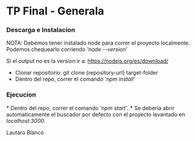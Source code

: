 <h1>TP Final - Generala</h1>

<h3>Descarga e Instalacion</h3>
NOTA: Debemos tener instalado node para correr el proyecto localmente.<br>
Podemos chequearlo corriendo <i>'node --version'</i>

Si el output no es la version ir a: https://nodejs.org/es/download/

* Clonar repositorio: git clone {repository-url} target-folder
* Dentro del repo, correr el comando <i>'npm install'</i>

<h3>Ejecucion</h3>
* Dentro del repo, correr el comando <i>'npm start'</i>.
* Se deberia abrir automaticamente el buscador por defecto con el proyecto
levantado en <i>localhost:3000</i>.

Lautaro Blanco
